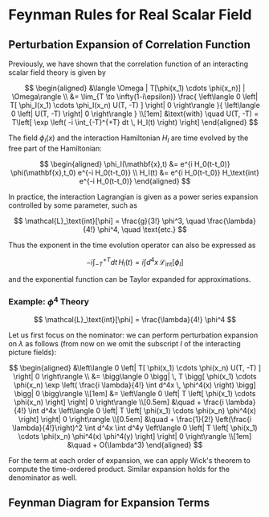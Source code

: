 # Feynman Rules for Real Scalar Field

## Perturbation Expansion of Correlation Function

Previously, we have shown that the correlation function of an interacting scalar field theory is given by

$$
\begin{aligned}
    &\langle \Omega | T[\phi(x_1) \cdots \phi(x_n)] | \Omega\rangle
    \\
    &= \lim_{T \to \infty(1-i\epsilon)}
    \frac{
        \left\langle 0 \left| T[
            \phi_I(x_1) \cdots \phi_I(x_n) U(T, -T) 
        ]
        \right| 0 \right\rangle
    }{
        \left\langle 0 \left| 
        U(T, -T)
        \right| 0 \right\rangle
    }
    \\[1em]
    &\text{with} \quad 
    U(T, -T) = T\left[
        \exp \left(
            -i \int_{-T}^{+T} dt \, H_I(t)
        \right)
    \right]
\end{aligned}
$$

The field $\phi_I(x)$ and the interaction Hamiltonian $H_I$ are time evolved by the free part of the Hamiltonian:

$$
\begin{aligned}
    \phi_I(\mathbf{x},t) 
    &= e^{i H_0(t-t_0)} \phi(\mathbf{x},t_0) e^{-i H_0(t-t_0)}
    \\
    H_I(t) 
    &= e^{i H_0(t-t_0)} H_\text{int} e^{-i H_0(t-t_0)}
\end{aligned}
$$

In practice, the interaction Lagrangian is given as a power series expansion controlled by some parameter, such as

$$
\mathcal{L}_\text{int}[\phi]
= \frac{g}{3!} \phi^3, \quad
\frac{\lambda}{4!} \phi^4, \quad \text{etc.}
$$

Thus the exponent in the time evolution operator can also be expressed as

$$
-i \int_{-T}^{+T} dt \, H_I(t)
= i \int d^4x \, \mathcal{L}_\text{int}[\phi_I]
$$

and the exponential function can be Taylor expanded for approximations. 

### Example: $\phi^4$ Theory

$$
\mathcal{L}_\text{int}[\phi] = \frac{\lambda}{4!} \phi^4
$$

Let us first focus on the nominator: we can perform perturbation expansion on $\lambda$ as follows (from now on we omit the subscript $I$ of the interacting picture fields):

$$
\begin{aligned}
    &\left\langle 0 \left| T[
        \phi(x_1) \cdots \phi(x_n) U(T, -T) 
    ]
    \right| 0 \right\rangle
    \\
    &= \bigg\langle 0 \bigg| \,
    T \bigg[
        \phi(x_1) \cdots \phi(x_n) 
        \exp \left(
            \frac{i \lambda}{4!} \int d^4x \, \phi^4(x)
        \right)
    \bigg]
    \bigg| 0 \bigg\rangle
    \\[1em]
    &= \left\langle 0 \left| T \left[
        \phi(x_1) \cdots \phi(x_n)
    \right] \right| 0 \right\rangle
    \\[0.5em] &\quad 
    + \frac{i \lambda}{4!} \int d^4x
    \left\langle 0 \left| T \left[
        \phi(x_1) \cdots \phi(x_n) \phi^4(x)
    \right] \right| 0 \right\rangle
    \\[0.5em] &\quad 
    + \frac{1}{2!} 
    \left(\frac{i \lambda}{4!}\right)^2
    \int d^4x \int d^4y
    \left\langle 0 \left| T \left[
        \phi(x_1) \cdots \phi(x_n) 
        \phi^4(x) \phi^4(y)
    \right] \right| 0 \right\rangle
    \\[1em] &\quad
    + O(\lambda^3)
\end{aligned}
$$

For the term at each order of expansion, we can apply Wick's theorem to compute the time-ordered product. Similar expansion holds for the denominator as well. 

## Feynman Diagram for Expansion Terms
